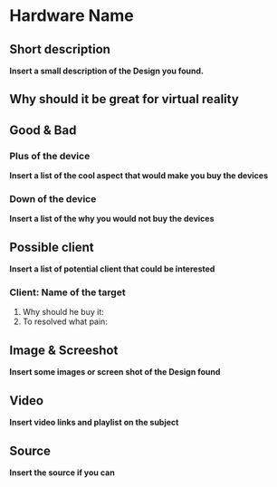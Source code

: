 # Hardware Name
## Short description
__Insert a small description of the Design you found.__

## Why should it be great for virtual reality

## Good & Bad

### Plus of the device
__Insert a list of the cool aspect that would make you buy the devices__


### Down of the device
__Insert a list of the why you would not buy the devices__


## Possible client
__Insert a list of potential client that could be interested__
### Client: Name of the target
1. Why should he buy it: 
2. To resolved what pain:


## Image & Screeshot
__Insert some images or screen shot of the Design found__

## Video
__Insert video links and playlist on the subject__

## Source 
__Insert the source if you can__
